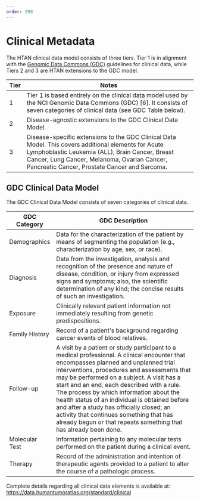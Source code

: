 ```yaml
---
order: 998
---
```


# Clinical Metadata

The HTAN clinical data model consists of three tiers. Tier 1 is in alignment with the [Genomic Data Commons (GDC)](https://gdc.cancer.gov/) guidelines for clinical data, while Tiers 2 and 3 are HTAN extensions to the GDC model.

| Tier | Notes                                                                                                                                                                                                                                                   |
| ---- | ------------------------------------------------------------------------------------------------------------------------------------------------------------------------------------------------------------------------------------------------------- |
| 1    | Tier 1 is based entirely on the clinical data model used by the NCI Genomic Data Commons (GDC) [6]. It consists of seven categories of clinical data (see GDC Table below).                                                                             |
| 2    | Disease-agnostic extensions to the GDC Clinical Data Model.                                                                                                                                                                                             |
| 3    | Disease-specific extensions to the GDC Clinical Data Model. This covers additional elements for Acute Lymphoblastic Leukemia (ALL), Brain Cancer, Breast Cancer, Lung Cancer, Melanoma, Ovarian Cancer, Pancreatic Cancer, Prostate Cancer and Sarcoma. |

## GDC Clinical Data Model

The GDC Clinical Data Model consists of seven categories of clinical data.

| GDC Category   | GDC Description                                                                                                                                                                                                                                                                                                                                                                                                                                                                                                                          |
| -------------- | ---------------------------------------------------------------------------------------------------------------------------------------------------------------------------------------------------------------------------------------------------------------------------------------------------------------------------------------------------------------------------------------------------------------------------------------------------------------------------------------------------------------------------------------- |
| Demographics   | Data for the characterization of the patient by means of segmenting the population (e.g., characterization by age, sex, or race).                                                                                                                                                                                                                                                                                                                                                                                                        |
| Diagnosis      | Data from the investigation, analysis and recognition of the presence and nature of disease, condition, or injury from expressed signs and symptoms; also, the scientific determination of any kind; the concise results of such an investigation.                                                                                                                                                                                                                                                                                       |
| Exposure       | Clinically relevant patient information not immediately resulting from genetic predispositions.                                                                                                                                                                                                                                                                                                                                                                                                                                          |
| Family History | Record of a patient's background regarding cancer events of blood relatives.                                                                                                                                                                                                                                                                                                                                                                                                                                                             |
| Follow-up      | A visit by a patient or study participant to a medical professional. A clinical encounter that encompasses planned and unplanned trial interventions, procedures and assessments that may be performed on a subject. A visit has a start and an end, each described with a rule. The process by which information about the health status of an individual is obtained before and after a study has officially closed; an activity that continues something that has already begun or that repeats something that has already been done. |
| Molecular Test | Information pertaining to any molecular tests performed on the patient during a clinical event.                                                                                                                                                                                                                                                                                                                                                                                                                                          |
| Therapy        | Record of the administration and intention of therapeutic agents provided to a patient to alter the course of a pathologic process.                                                                                                                                                                                                                                                                                                                                                                                                      |

Complete details regarding all clinical data elements is available at: https://data.humantumoratlas.org/standard/clinical
